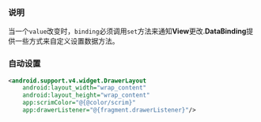 ### 说明
当一个`value`改变时，`binding`必须调用`set`方法来通知**View**更改.**DataBinding**提供一些方式来自定义设置数据方法。

### 自动设置
```xml
<android.support.v4.widget.DrawerLayout
    android:layout_width="wrap_content"
    android:layout_height="wrap_content"
    app:scrimColor="@{@color/scrim}"
    app:drawerListener="@{fragment.drawerListener}"/>

```
